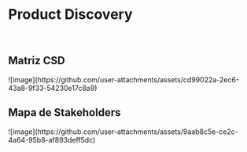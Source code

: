 <h1>Product Discovery</h1><br>

<h2>Matriz CSD</h2>
![image](https://github.com/user-attachments/assets/cd99022a-2ec6-43a8-9f33-54230e17c8a9)
<br>
<h2>Mapa de Stakeholders</h2>
![image](https://github.com/user-attachments/assets/9aab8c5e-ce2c-4a64-95b8-af893deff5dc)
